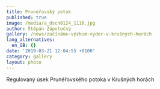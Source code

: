 ```yaml
---
title: Prunéřovský potok
published: true
image: /media/a_dscn0124_1116.jpg
author: Štěpán Zápotočný
gallery: /news/začínáme-výzkum-vyder-v-krušných-horách
lang_alternatives:
  en_GB: {}
date: '2019-03-21 12:04:55 +0100'
category: gallery
layout: photo
---
```

Regulovaný úsek Prunéřovského potoka v Krušných horách
